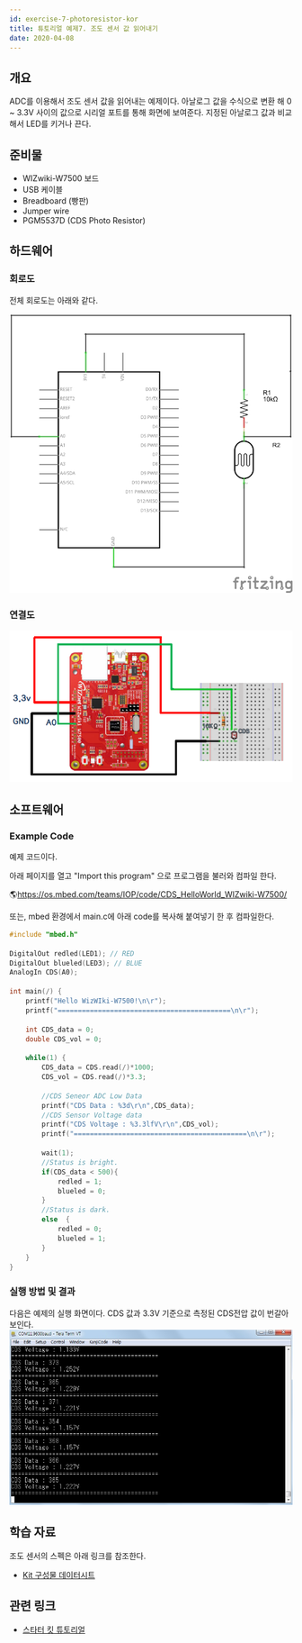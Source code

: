 ```yaml
---
id: exercise-7-photoresistor-kor
title: 튜토리얼 예제7. 조도 센서 값 읽어내기
date: 2020-04-08
---
```


## 개요

ADC를 이용해서 조도 센서 값을 읽어내는 예제이다. 아날로그 값을 수식으로 변환 해 0 \~ 3.3V 사이의 값으로 시리얼
포트를 통해 화면에 보여준다. 지정된 아날로그 값과 비교해서 LED를 키거나 끈다.

## 준비물

  - WIZwiki-W7500 보드
  - USB 케이블
  - Breadboard (빵판)
  - Jumper wire
  - PGM5537D (CDS Photo Resistor)

## 하드웨어

### 회로도

전체 회로도는 아래와 같다.

![](/img/products/wizwiki_mbed_kit/kit_en/cds_sensor_schem.png)

### 연결도

![](/img/products/wizwiki_mbed_kit/kit_en/exam_cds_sensor.png)

## 소프트웨어

### Example Code

예제 코드이다.

아래 페이지를 열고 "Import this program" 으로 프로그램을 불러와 컴파일 한다.

🌎<https://os.mbed.com/teams/IOP/code/CDS_HelloWorld_WIZwiki-W7500/>

또는, mbed 환경에서 main.c에 아래 code를 복사해 붙여넣기 한 후 컴파일한다.

``` c
#include "mbed.h"
 
DigitalOut redled(LED1); // RED
DigitalOut blueled(LED3); // BLUE
AnalogIn CDS(A0);
 
int main(/) {
    printf("Hello WizWIki-W7500!\n\r");
    printf("===========================================\n\r");
    
    int CDS_data = 0;
    double CDS_vol = 0;
    
    while(1) {
        CDS_data = CDS.read(/)*1000;
        CDS_vol = CDS.read(/)*3.3;
        
        //CDS Seneor ADC Low Data
        printf("CDS Data : %3d\r\n",CDS_data);      
        //CDS Sensor Voltage data
        printf("CDS Voltage : %3.3lfV\r\n",CDS_vol);
        printf("===========================================\n\r");
        
        wait(1);     
        //Status is bright.
        if(CDS_data < 500){
            redled = 1;
            blueled = 0;
        }
        //Status is dark.
        else  {
            redled = 0;
            blueled = 1;
        }
    }
}
```


### 실행 방법 및 결과

다음은 예제의 실행 화면이다. CDS 값과 3.3V 기준으로 측정된 CDS전압 값이 번갈아 보인다.
![](/img/products/wizwiki_mbed_kit/kit_en/cds_sensor_result.jpg)

## 학습 자료

조도 센서의 스펙은 아래 링크를 참조한다.


  * [ Kit 구성물 데이터시트](./kit-parts-datasheet-Kor.md)


## 관련 링크

   * [스타터 킷 튜토리얼](./Tutorial-Kor.md)
